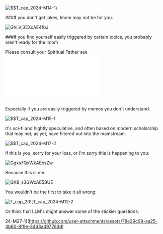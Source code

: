  ![$$T_cap_2024-M14-1](https://github.com/user-attachments/assets/c276609a-a4fa-48d0-8922-1651d774afce)\


###If you don't get jokes, Imom may not be for you.

  
  
  ![GhLVj3EXcAE4fbJ](https://github.com/user-attachments/assets/30a183a8-51a9-4c90-97bb-6e1e0ae4ebae)

  
###If you find yourself easily triggered by certain topics, you probably aren't ready for the Imom

Please consult your Spiritual Father see ![DISCLAIMER](frontpieces/README.md)

Especially if you are easily triggered by memes you don't understand.

![$$T_cap_2024-M15-1](https://github.com/user-attachments/assets/c2122f23-4ada-4aeb-825e-919e39be6668)

It's sci-fi and hightly speculative, and often based on modern scholarship that may not, as yet, have filtered out into the mainstream.

![$$T_cap_2024-M17-2](https://github.com/user-attachments/assets/c33e8d9c-b9a3-46ba-8f11-e685752b11c0)

If this is you, sorry for your loss, or I'm sorry this is happening to you:

![Ggxs7QxWkAExsZw](https://github.com/user-attachments/assets/f4cdca54-a156-499e-834d-578bbd7de741)

Because this is me:

![GX8_s3GWcAE5BUE](https://github.com/user-attachments/assets/f1cd6c0c-75dc-4327-ab61-c0b18cf846f3)

You wouldn't be the first to take it all wrong:

![$$T_cap_20![$$T_cap_2024-M12-2](https://github.com/user-attachments/assets/7a31ba8f-dcc9-4783-b18a-5a4829a53f23)

Or think that LLM's might answer some of the stickier questions:

24-M27-1](https://github.com/user-attachments/assets/78e29c98-aa25-4b60-8f9e-34d3a497763d)



